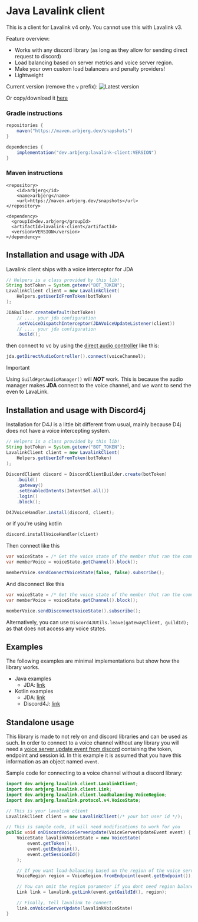 [VERSION]: https://img.shields.io/maven-metadata/v?metadataUrl=https%3A%2F%2Fmaven.arbjerg.dev%2Fsnapshots%2Fdev%2Farbjerg%2Flavalink-client%2Fmaven-metadata.xml

# Java Lavalink client
This is a client for Lavalink v4 only. You cannot use this with Lavalink v3.

Feature overview:
- Works with any discord library (as long as they allow for sending direct request to discord)
- Load balancing based on server metrics and voice server region.
- Make your own custom load balancers and penalty providers!
- Lightweight

Current version (remove the `v` prefix): ![Latest version][VERSION]

Or copy/download it [here](https://maven.arbjerg.dev/#/snapshots/dev/arbjerg/lavalink-client)

### Gradle instructions
```gradle
repositories {
    maven("https://maven.arbjerg.dev/snapshots")
}

dependencies {
    implementation("dev.arbjerg:lavalink-client:VERSION")
}
```

### Maven instructions
```maven
<repository>
    <id>arbjerg</id>
    <name>arbjerg</name>
    <url>https://maven.arbjerg.dev/snapshots</url>
</repository>

<dependency>
  <groupId>dev.arbjerg</groupId>
  <artifactId>lavalink-client</artifactId>
  <version>VERSION</version>
</dependency>
```

## Installation and usage with JDA

Lavalink client ships with a voice interceptor for JDA

```java
// Helpers is a class provided by this lib!
String botToken = System.getenv("BOT_TOKEN");
LavalinkClient client = new LavalinkClient(
    Helpers.getUserIdFromToken(botToken)
);

JDABuilder.createDefault(botToken)
    // .... your jda configuration
    .setVoiceDispatchInterceptor(JDAVoiceUpdateListener(client))
    // .... your jda configuration
    .build();
```

then connect to vc by using the [direct audio controller](https://ci.dv8tion.net/job/JDA5/javadoc/net/dv8tion/jda/api/JDA.html#getDirectAudioController()) like this:
```java
jda.getDirectAudioController().connect(voiceChannel);
```

> [!IMPORTANT]
> Using `Guild#getAudioManager()` will ***NOT*** work. This is because the audio manager makes **JDA** connect to the voice channel, and we want to send the even to LavaLink.

## Installation and usage with Discord4j

Installation for D4J is a little bit different from usual, mainly because D4j does not have a voice intercepting system.

```java
// Helpers is a class provided by this lib!
String botToken = System.getenv("BOT_TOKEN");
LavalinkClient client = new LavalinkClient(
    Helpers.getUserIdFromToken(botToken)
);
        
DiscordClient discord = DiscordClientBuilder.create(botToken)
    .build()
    .gateway()
    .setEnabledIntents(IntentSet.all())
    .login()
    .block();

D4JVoiceHandler.install(discord, client);
```

or if you're using kotlin

```kotlin
discord.installVoiceHandler(client)
```

Then connect like this
```java
var voiceState = /* Get the voice state of the member that ran the command */;
var memberVoice = voiceState.getChannel().block();

memberVoice.sendConnectVoiceState(false, false).subscribe();
```

And disconnect like this
```java
var voiceState = /* Get the voice state of the member that ran the command */;
var memberVoice = voiceState.getChannel().block();

memberVoice.sendDisconnectVoiceState().subscribe();
```

Alternatively, you can use `Discord4JUtils.leave(gatewayClient, guildId);` as that does not access any voice states.


## Examples
The following examples are minimal implementations but show how the library works.
- Java examples
  - JDA: [link](src/test/java/JavaJDAExample.java)
- Kotlin examples
  - JDA: [link](src/test/kotlin/testScript.kt)
  - Discord4J: [link](src/test/kotlin/d4jTestScript.kt)

## Standalone usage
This library is made to not rely on and discord libraries and can be used as such.
In order to connect to a voice channel without any library you will need a [voice server update event from discord](https://discord.com/developers/docs/topics/voice-connections#retrieving-voice-server-information-example-voice-server-update-payload) containing the token, endpoint and session id.
In this example it is assumed that you have this information as an object named `event`.

Sample code for connecting to a voice channel without a discord library:

```java
import dev.arbjerg.lavalink.client.LavalinkClient;
import dev.arbjerg.lavalink.client.Link;
import dev.arbjerg.lavalink.client.loadbalancing.VoiceRegion;
import dev.arbjerg.lavalink.protocol.v4.VoiceState;

// This is your lavalink client
LavalinkClient client = new LavalinkClient(/* your bot user id */);

// This is sample code, it will need modifications to work for you
public void onDiscordVoiceServerUpdate(VoiceServerUpdateEvent event) {
    VoiceState lavalinkVoiceState = new VoiceState(
        event.getToken(),
        event.getEndpoint(),
        event.getSessionId()
    );

    // If you want load-balancing based on the region of the voice server, use the enum.
    VoiceRegion region = VoiceRegion.fromEndpoint(event.getEndpoint());

    // You can omit the region parameter if you dont need region balancing.
    Link link = lavalink.getLink(event.getGuildId(), region);

    // Finally, tell lavalink to connect.
    link.onVoiceServerUpdate(lavalinkVoiceState)
}
```

